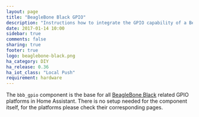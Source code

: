 ```yaml
---
layout: page
title: "BeagleBone Black GPIO"
description: "Instructions how to integrate the GPIO capability of a BeagleBone Black into Home Assistant."
date: 2017-01-14 10:00
sidebar: true
comments: false
sharing: true
footer: true
logo: beaglebone-black.png
ha_category: DIY
ha_release: 0.36
ha_iot_class: "Local Push"
requirement: hardware
---
```


The `bbb_gpio` component is the base for all [BeagleBone Black](https://beagleboard.org/black) related GPIO platforms in Home Assistant. There is no setup needed for the component itself, for the platforms please check their corresponding pages.

